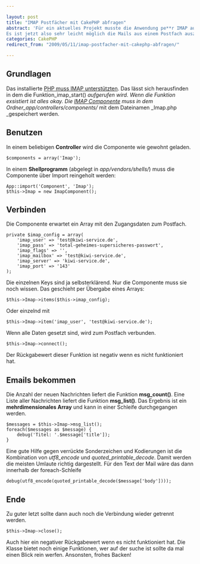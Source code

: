 ```yaml
---

layout: post
title: "IMAP Postfächer mit CakePHP abfragen"
abstract: 'Für ein aktuelles Projekt musste die Anwendung pe**r IMAP auf ein Postfach** zugreifen und die **Mails auslesen**. Das einzige Plugin welches ich gefunden habe war für CodeIgniter, benutzte aber glücklicherweise wenig Corefunktionen was es ermöglicht hat es für **CakePHP** zu portieren.
Es ist jetzt also sehr leicht möglich die Mails aus einem Postfach auszulesen. Im folgenden Beitrag wird gezeigt wie.'
categories: CakePHP
redirect_from: "2009/05/11/imap-postfacher-mit-cakephp-abfragen/"

---
```


## Grundlagen
Das installierte [PHP muss IMAP unterstützten](http://www.php.net/manual/en/imap.setup.php "IMAP und PHP"). Das lässt sich herausfinden in dem die Funktion_imap\_start() _aufgerufen wird. Wenn die Funktion exsistiert ist alles okay.
Die [IMAP Componente](http://www.interaktionsdesigner.de/stuff/imap-component.php "IMAP Component für PHP") muss in dem Ordner_app/controllers/components/_ mit dem Dateinamen _Imap.php _gespeichert werden.

## Benutzen
In einem beliebigen **Controller** wird die Componente wie gewohnt geladen.

    $components = array('Imap');

In einem **Shellprogramm** (abgelegt in _app/vendors/shells/_) muss die Componente über Import reingeholt werden:

    App::import('Component', 'Imap');
    $this->Imap = new ImapComponent();

## Verbinden
Die Componente erwartet ein Array mit den Zugangsdaten zum Postfach.

    private $imap_config = array(
        'imap_user' => 'test@kiwi-service.de',
        'imap_pass' => 'total-geheimes-supersicheres-passwort',
        'imap_flags' => '',
        'imap_mailbox' => 'test@kiwi-service.de',
        'imap_server' => 'kiwi-service.de',
        'imap_port' => '143'
    );

Die einzelnen Keys sind ja selbsterklärend. Nur die Componente muss sie noch wissen. Das geschieht per Übergabe eines Arrays:

    $this->Imap->items($this->imap_config);

Oder einzelnd mit

    $this->Imap->item('imap_user', 'test@kiwi-service.de');

Wenn alle Daten gesetzt sind, wird zum Postfach verbunden.

    $this->Imap->connect();

Der Rückgabewert dieser Funktion ist negativ wenn es nicht funktioniert hat.

## Emails bekommen
Die Anzahl der neuen Nachrichten liefert die Funktion **msg\_count()**.
Eine Liste aller Nachrichten liefert die Funktion **msg\_list()**. Das Ergebnis ist ein **mehrdimensionales Array** und kann in einer Schleife durchgegangen werden.

    $messages = $this->Imap->msg_list();
    foreach($messages as $message) {
        debug('Titel: '.$message['title']);
    }

Eine gute Hilfe gegen verrückte Sonderzeichen und Kodierungen ist die Kombination von _utf8\_encode_ und _quoted\_printable\_decode_. Damit werden die meisten Umlaute richtig dargestellt.
Für den Text der Mail wäre das dann innerhalb der foreach-Schleife

    debug(utf8_encode(quoted_printable_decode($message['body'])));

## Ende
Zu guter letzt sollte dann auch noch die Verbindung wieder getrennt werden.

    $this->Imap->close();

Auch hier ein negativer Rückgabewert wenn es nicht funktioniert hat.
Die Klasse bietet noch einige Funktionen, wer auf der suche ist sollte da mal einen Blick rein werfen.
Ansonsten, frohes Backen!